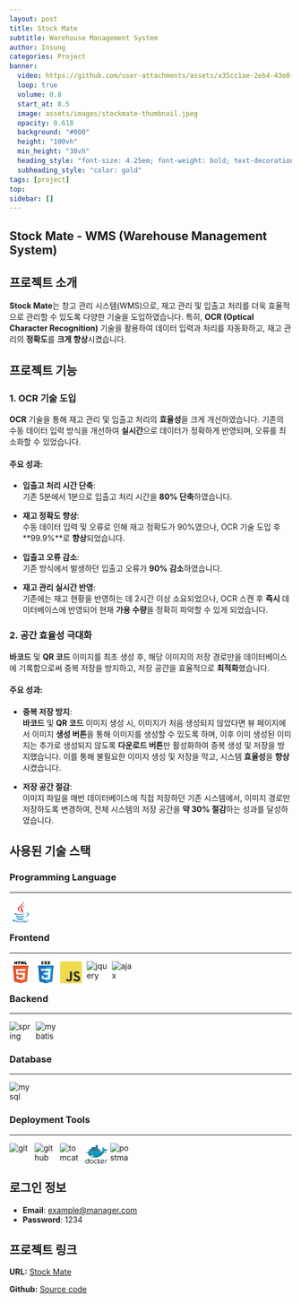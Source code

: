 ```yaml
---
layout: post
title: Stock Mate
subtitle: Warehouse Management System
author: Insung
categories: Project
banner:
  video: https://github.com/user-attachments/assets/a35cc1ae-2eb4-43e0-89c6-f0daba9a7e5d
  loop: true
  volume: 0.8
  start_at: 8.5
  image: assets/images/stockmate-thumbnail.jpeg
  opacity: 0.618
  background: "#000"
  height: "100vh"
  min_height: "38vh"
  heading_style: "font-size: 4.25em; font-weight: bold; text-decoration: underline"
  subheading_style: "color: gold"
tags: [project]
top:
sidebar: []
---
```


## Stock Mate - WMS (Warehouse Management System)

## 프로젝트 소개

**Stock Mate**는 창고 관리 시스템(WMS)으로, 재고 관리 및 입출고 처리를 더욱 효율적으로 관리할 수 있도록 다양한 기술을 도입하였습니다. 특히, **OCR (Optical Character Recognition)** 기술을 활용하여 데이터 입력과 처리를 자동화하고, 재고 관리의 **정확도**를 **크게 향상**시켰습니다.

## 프로젝트 기능

### 1. **OCR 기술 도입**
**OCR** 기술을 통해 재고 관리 및 입출고 처리의 **효율성**을 크게 개선하였습니다. 기존의 수동 데이터 입력 방식을 개선하여 **실시간**으로 데이터가 정확하게 반영되며, 오류를 최소화할 수 있었습니다.

#### 주요 성과:
- **입출고 처리 시간 단축**:  
  기존 5분에서 1분으로 입출고 처리 시간을 **80% 단축**하였습니다.
  
- **재고 정확도 향상**:  
  수동 데이터 입력 및 오류로 인해 재고 정확도가 90%였으나, OCR 기술 도입 후 **99.9%**로 **향상**되었습니다.
  
- **입출고 오류 감소**:  
  기존 방식에서 발생하던 입출고 오류가 **90% 감소**하였습니다.

- **재고 관리 실시간 반영**:  
  기존에는 재고 현황을 반영하는 데 2시간 이상 소요되었으나, OCR 스캔 후 **즉시** 데이터베이스에 반영되어 현재 **가용 수량**을 정확히 파악할 수 있게 되었습니다.

### 2. **공간 효율성 극대화**

**바코드** 및 **QR 코드** 이미지를 최초 생성 후, 해당 이미지의 저장 경로만을 데이터베이스에 기록함으로써 중복 저장을 방지하고, 저장 공간을 효율적으로 **최적화**했습니다.

#### 주요 성과:

- **중복 저장 방지**:  
  **바코드** 및 **QR 코드** 이미지 생성 시, 이미지가 처음 생성되지 않았다면 뷰 페이지에서 이미지 **생성 버튼**을 통해 이미지를 생성할 수 있도록 하며, 이후 이미 생성된 이미지는 추가로 생성되지 않도록 **다운로드 버튼**만 활성화하여 중복 생성 및 저장을 방지했습니다. 이를 통해 불필요한 이미지 생성 및 저장을 막고, 시스템 **효율성**을 **향상**시켰습니다.

- **저장 공간 절감**:  
  이미지 파일을 매번 데이터베이스에 직접 저장하던 기존 시스템에서, 이미지 경로만 저장하도록 변경하여, 전체 시스템의 저장 공간을  **약 30% 절감**하는 성과를 달성하였습니다.


## 사용된 기술 스택

### Programming Language

---
<a href="https://www.java.com" target="_blank" rel="noreferrer">
  <img style="float:left; margin-right:5px;" src="https://raw.githubusercontent.com/devicons/devicon/master/icons/java/java-original.svg" alt="java" width="40" height="40"/>
</a><br><br>

### Frontend

---
<a href="https://www.w3.org/html/" target="_blank" rel="noreferrer"> 
  <img style="float:left; margin-right:5px;" src="https://raw.githubusercontent.com/devicons/devicon/master/icons/html5/html5-original-wordmark.svg" alt="html5" width="40" height="40"/>
</a>
<a href="https://www.w3schools.com/css/" target="_blank" rel="noreferrer"> 
  <img style="float:left; margin-right:5px;" src="https://raw.githubusercontent.com/devicons/devicon/master/icons/css3/css3-original-wordmark.svg" alt="css3" width="40" height="40"/>
</a> 
<a href="https://developer.mozilla.org/en-US/docs/Web/JavaScript" target="_blank" rel="noreferrer"> 
  <img style="float:left; margin-right:8px;" src="https://raw.githubusercontent.com/devicons/devicon/master/icons/javascript/javascript-original.svg" alt="javascript" width="40" height="40"/>
</a>
<a href="https://jquery.com/" target="_blank" rel="noreferrer">
  <img style="float:left; margin-right:5px;" src="https://img1.daumcdn.net/thumb/R1280x0/?scode=mtistory2&amp;fname=https%3A%2F%2Fblog.kakaocdn.net%2Fdn%2FF0Hil%2FbtsDqQe9Gh9%2FgEqI1NbhRoCPSWh4v4Vprk%2Fimg.png" alt="jquery" width="40" height="40"/>
</a>
<a href="https://www.w3schools.com/xml/ajax_intro.asp" target="_blank" rel="noreferrer">
  <img style="float:left; margin-right:5px;" src="https://img1.daumcdn.net/thumb/R1280x0/?scode=mtistory2&amp;fname=https%3A%2F%2Fblog.kakaocdn.net%2Fdn%2Fd0BpMb%2FbtsDxNgClLV%2FHWQNqIZDFIFVhaiEGk3o1k%2Fimg.png" alt="ajax" width="40" height="40"/>
</a><br><br>

### Backend

---
<a href="https://spring.io/" target="_blank" rel="noreferrer"> 
  <img style="float:left; margin-right:7px;" src="https://www.vectorlogo.zone/logos/springio/springio-icon.svg" alt="spring" width="40" height="40"/>
</a>
<a href="https://blog.mybatis.org" target="_blank" rel="noreferrer">
  <img style="float:left; margin-right:5px;" src="https://img1.daumcdn.net/thumb/R1280x0/?scode=mtistory2&amp;fname=https%3A%2F%2Fblog.kakaocdn.net%2Fdn%2FdeIusJ%2FbtsDrFc1hLD%2FYkTAFHVyXRKm9GiTlvSwzk%2Fimg.png" alt="mybatis" width="40" height="40">
</a><br><br>

### Database

---
<a href="https://www.mysql.com/" target="_blank" rel="noreferrer">
  <img style="float:left; margin-right:5px;" src="https://img1.daumcdn.net/thumb/R1280x0/?scode=mtistory2&amp;fname=https%3A%2F%2Fblog.kakaocdn.net%2Fdn%2FmMHpU%2FbtsDxLXpqlY%2FIUikfxyNVo3YXbl2K5QndK%2Fimg.png" alt="mysql" width="40" height="40"/>
</a><br><br>

### Deployment Tools

---

<a href="https://git-scm.com/" target="_blank" rel="noreferrer"> 
  <img style="float:left; margin-right:5px;" src="https://www.vectorlogo.zone/logos/git-scm/git-scm-icon.svg" alt="git" width="40" height="40"/>
</a> 
<a href="https://github.com/" target="_blank" rel="noreferrer">
  <img style="float:left; margin-right:5px;" src="https://img1.daumcdn.net/thumb/R1280x0/?scode=mtistory2&amp;fname=https%3A%2F%2Fblog.kakaocdn.net%2Fdn%2FbxixOB%2FbtsDrkG3rTF%2Fd7wMGaUhBtJ7srWtBuGaxk%2Fimg.png" alt="github" width="40" height="40"/>
</a>
<a href="https://tomcat.apache.org/" target="_blank" rel="noreferrer">
  <img style="float:left; margin-right:5px;" src="https://img1.daumcdn.net/thumb/R1280x0/?scode=mtistory2&amp;fname=https%3A%2F%2Fblog.kakaocdn.net%2Fdn%2FrbPBh%2FbtsDqnqHRBc%2FKsGY3yKAJS4EAIWm5gjMik%2Fimg.png" alt="tomcat" width="40" height="40"/>
</a>
<a href="https://www.docker.com/" target="_blank" rel="noreferrer">
  <img style="float:left; margin-right:5px;" src="https://raw.githubusercontent.com/devicons/devicon/master/icons/docker/docker-original-wordmark.svg" alt="docker" width="40" height="40"/>
</a>
<a href="https://postman.com" target="_blank" rel="noreferrer"> 
  <img style="float:left; margin-right:5px;" src="https://www.vectorlogo.zone/logos/getpostman/getpostman-icon.svg" alt="postman" width="40" height="40"/>
</a>
<br><br>

## 로그인 정보

- **Email**: example@manager.com
- **Password**: 1234

## 프로젝트 링크  
**URL:** <a href="http://c7d2408t1p1.itwillbs.com" target="_blank" rel="noreferrer">Stock Mate</a>

**Github:** <a href="https://github.com/in27sung/stock-mate" target="_blank" ref="noreferrer">Source code</a>
